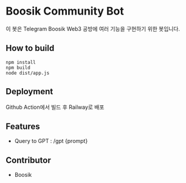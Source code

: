 # Boosik Community Bot
이 봇은 Telegram Boosik Web3 공방에 여러 기능을 구현하기 위한 봇입니다.

## How to build
```shell
npm install
npm build
node dist/app.js
```

## Deployment
Github Action에서 빌드 후 Railway로 배포

## Features
* Query to GPT : /gpt {prompt}

## Contributor
* Boosik